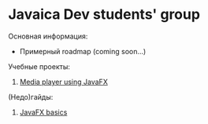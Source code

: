 # Javaica Dev students' group

Основная информация:
* Примерный roadmap (coming soon...)

Учебные проекты:
1. [Media player using JavaFX](projects/mp3playerjfx.md)

(Недо)гайды:
1. [JavaFX basics](guides/javafx.md)

